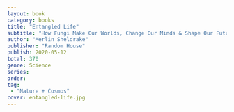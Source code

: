 ```yaml
---
layout: book
category: books
title: "Entangled Life"
subtitle: "How Fungi Make Our Worlds, Change Our Minds & Shape Our Futures"
author: "Merlin Sheldrake"
publisher: "Random House"
publish: 2020-05-12
total: 370
genre: Science
series:
order:
tag: 
 - "Nature + Cosmos"
cover: entangled-life.jpg
---
```

